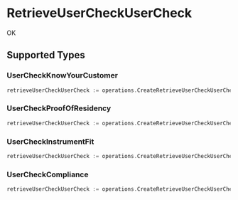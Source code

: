 # RetrieveUserCheckUserCheck

OK


## Supported Types

### UserCheckKnowYourCustomer

```go
retrieveUserCheckUserCheck := operations.CreateRetrieveUserCheckUserCheckUserCheckKnowYourCustomer(operations.UserCheckKnowYourCustomer{/* values here */})
```

### UserCheckProofOfResidency

```go
retrieveUserCheckUserCheck := operations.CreateRetrieveUserCheckUserCheckUserCheckProofOfResidency(operations.UserCheckProofOfResidency{/* values here */})
```

### UserCheckInstrumentFit

```go
retrieveUserCheckUserCheck := operations.CreateRetrieveUserCheckUserCheckUserCheckInstrumentFit(operations.UserCheckInstrumentFit{/* values here */})
```

### UserCheckCompliance

```go
retrieveUserCheckUserCheck := operations.CreateRetrieveUserCheckUserCheckUserCheckCompliance(operations.UserCheckCompliance{/* values here */})
```

